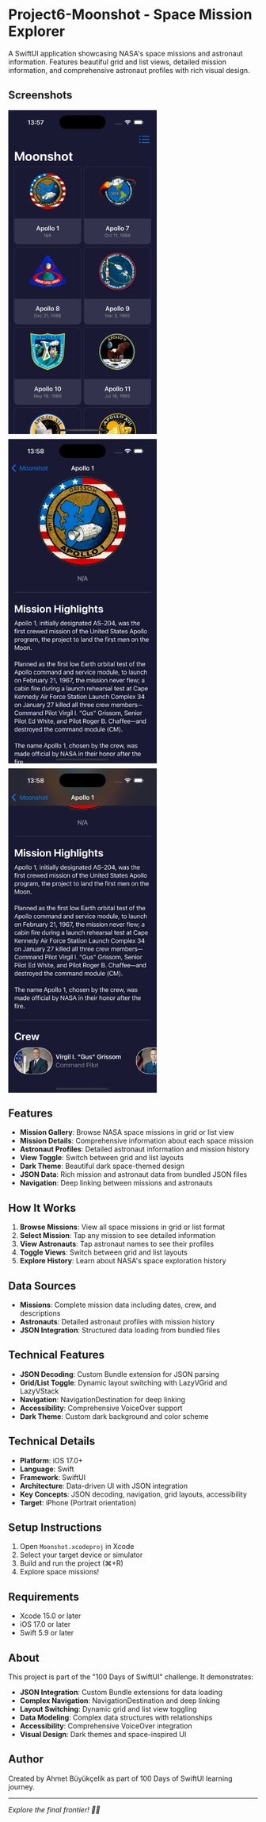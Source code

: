 # Project6-Moonshot - Space Mission Explorer

A SwiftUI application showcasing NASA's space missions and astronaut information. Features beautiful grid and list views, detailed mission information, and comprehensive astronaut profiles with rich visual design.

## Screenshots

<div style="display: flex; gap: 10px; flex-wrap: wrap;">
    <img src="./Screenshot1.png" width="300" alt="Missions Grid">
    <img src="./Screenshot2.png" width="300" alt="Mission Details">
    <img src="./Screenshot3.png" width="300" alt="Astronaut Profile">
</div>

## Features

- **Mission Gallery**: Browse NASA space missions in grid or list view
- **Mission Details**: Comprehensive information about each space mission
- **Astronaut Profiles**: Detailed astronaut information and mission history
- **View Toggle**: Switch between grid and list layouts
- **Dark Theme**: Beautiful dark space-themed design
- **JSON Data**: Rich mission and astronaut data from bundled JSON files
- **Navigation**: Deep linking between missions and astronauts

## How It Works

1. **Browse Missions**: View all space missions in grid or list format
2. **Select Mission**: Tap any mission to see detailed information
3. **View Astronauts**: Tap astronaut names to see their profiles
4. **Toggle Views**: Switch between grid and list layouts
5. **Explore History**: Learn about NASA's space exploration history

## Data Sources

- **Missions**: Complete mission data including dates, crew, and descriptions
- **Astronauts**: Detailed astronaut profiles with mission history
- **JSON Integration**: Structured data loading from bundled files

## Technical Features

- **JSON Decoding**: Custom Bundle extension for JSON parsing
- **Grid/List Toggle**: Dynamic layout switching with LazyVGrid and LazyVStack
- **Navigation**: NavigationDestination for deep linking
- **Accessibility**: Comprehensive VoiceOver support
- **Dark Theme**: Custom dark background and color scheme

## Technical Details

- **Platform**: iOS 17.0+
- **Language**: Swift
- **Framework**: SwiftUI
- **Architecture**: Data-driven UI with JSON integration
- **Key Concepts**: JSON decoding, navigation, grid layouts, accessibility
- **Target**: iPhone (Portrait orientation)

## Setup Instructions

1. Open `Moonshot.xcodeproj` in Xcode
2. Select your target device or simulator
3. Build and run the project (⌘+R)
4. Explore space missions!

## Requirements

- Xcode 15.0 or later
- iOS 17.0 or later
- Swift 5.9 or later

## About

This project is part of the "100 Days of SwiftUI" challenge. It demonstrates:

- **JSON Integration**: Custom Bundle extensions for data loading
- **Complex Navigation**: NavigationDestination and deep linking
- **Layout Switching**: Dynamic grid and list view toggling
- **Data Modeling**: Complex data structures with relationships
- **Accessibility**: Comprehensive VoiceOver integration
- **Visual Design**: Dark themes and space-inspired UI

## Author

Created by Ahmet Büyükçelik as part of 100 Days of SwiftUI learning journey.

---

*Explore the final frontier! 🚀🌙*
